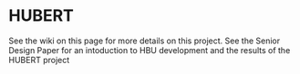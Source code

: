 # HUBERT
See the wiki on this page for more details on this project.
See the Senior Design Paper for an intoduction to HBU development and the results of the HUBERT project
